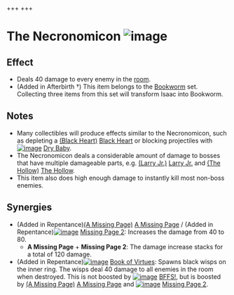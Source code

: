 +++
+++

 # The Necronomicon ![image](/image/The_Necronomicon.png) 

Effect
--------


* Deals 40 damage to every enemy in the [room](/wiki/Rooms "Rooms").
* (Added in Afterbirth †) This item belongs to the [Bookworm](/wiki/Bookworm "Bookworm") set. Collecting three items from this set will transform Isaac into Bookworm.


Notes
-------


* Many collectibles will produce effects similar to the Necronomicon, such as depleting a [(Black Heart)](/wiki/Black_Heart "Black Heart") [Black Heart](/wiki/Black_Heart "Black Heart") or blocking projectiles with [![image](/image/Dry_Baby.png)](/wiki/Dry_Baby "Dry Baby") [Dry Baby](/wiki/Dry_Baby "Dry Baby").
* The Necronomicon deals a considerable amount of damage to bosses that have multiple damageable parts, e.g. [(Larry Jr.)](/wiki/Larry_Jr. "Larry Jr.") [Larry Jr.](/wiki/Larry_Jr. "Larry Jr.") and [(The Hollow)](/wiki/The_Hollow "The Hollow") [The Hollow](/wiki/The_Hollow "The Hollow").
* This item also does high enough damage to instantly kill most non-boss enemies.


Synergies
-----------


* (Added in Repentance)[(A Missing Page)](/wiki/A_Missing_Page "A Missing Page") [A Missing Page](/wiki/A_Missing_Page "A Missing Page") / (Added in Repentance)[![image](/image/Missing_Page_2.png)](/wiki/Missing_Page_2 "Missing Page 2") [Missing Page 2](/wiki/Missing_Page_2 "Missing Page 2"): Increases the damage from 40 to 80.
	+ **A Missing Page** + **Missing Page 2**: The damage increase stacks for a total of 120 damage.
* (Added in Repentance)[![image](/image/Book_of_Virtues.png)](/wiki/Book_of_Virtues "Book of Virtues") [Book of Virtues](/wiki/Book_of_Virtues "Book of Virtues"): Spawns black wisps on the inner ring. The wisps deal 40 damage to all enemies in the room when destroyed. This is not boosted by [![image](/image/BFFS!.png)](/wiki/BFFS! "BFFS!") [BFFS!](/wiki/BFFS! "BFFS!"), but is boosted by [(A Missing Page)](/wiki/A_Missing_Page "A Missing Page") [A Missing Page](/wiki/A_Missing_Page "A Missing Page") and [![image](/image/Missing_Page_2.png)](/wiki/Missing_Page_2 "Missing Page 2") [Missing Page 2](/wiki/Missing_Page_2 "Missing Page 2").


